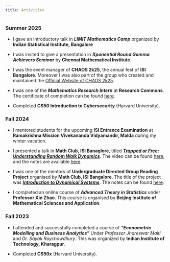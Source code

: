 ```yaml
---
title: Activities
---
```


### Summer 2025
- I gave an introductory talk in ***LIMIT Mathematics Camp*** organized by **Indian Statistical Institute, Bangalore**

- I was invited to give a presentation in ***Xponential Round Gamma Achievers Seminar*** by **Chennai Mathematical Institute**.

- I was the event manager of **CHAOS 2k25**, the annual fest of **ISI Bangalore**. Moreover I was also part of the group who created and maintained the [Official Website of CHAOS 2k25](https://chaosisib.github.io).

- I was one of the  ***Mathematics Research Intern*** at **Research Commons**. The certificate of completion can be found [here](https://github.com/paulpseudoman/paulpseudoman.github.io/raw/main/completion.pdf).

- Completed **CS50 Introduction to Cybersecurity** (Harvard University).
### Fall 2024
- I mentored students for the upcoming **ISI Entrance Examination** at **Ramakrishna Mission Vivekananda Vidyamandir, Malda** during my winter vacation.
- I presented a talk in **Math Club, ISI Banaglore**, titled [***Trapped or Free: Understanding Random Walk Dynamics***](https://mathclubisib.github.io/activities/expository_talks/student_talks/talks_2024/#ep2416-trapped-or-free---understanding-random-walk-dynamics). The video can be found [here](https://youtu.be/9-B8msNFuk8?si=5DYUu1ydiKI9c2ES), and the notes are available [here](https://github.com/paulpseudoman/paulpseudoman.github.io/raw/main/RWTalk.pdf).

- I was one of the mentors of **Undergraduate Directed Group Reading Project** organised by **Math Club, ISI Bangalore**. The title of the project was [***Introduction to Dynamical Systems***](https://mathclubisib.github.io/activities/udgrp/winter_2024/#dynamical-systems). The notes can be found [here](https://github.com/paulpseudoman/paulpseudoman.github.io/raw/main/DSnotes.pdf).

- I completed an online course of ***Advanced Theory in Statistics*** under **Professor Xin Zhao**. This course is organised by **Beijing Institute of Mathematical Sciences and Application**.


### Fall 2023
- I attended and successfully completed a course of ***"Econometric Modelling and Business Analytics"*** Under *Professor Jhareswar Maiti* and *Dr. Sayak Roychowdhury*. This was organized by **Indian Institute of Technology, Kharagpur**.

- Completed **CS50x** (Harvard University).
